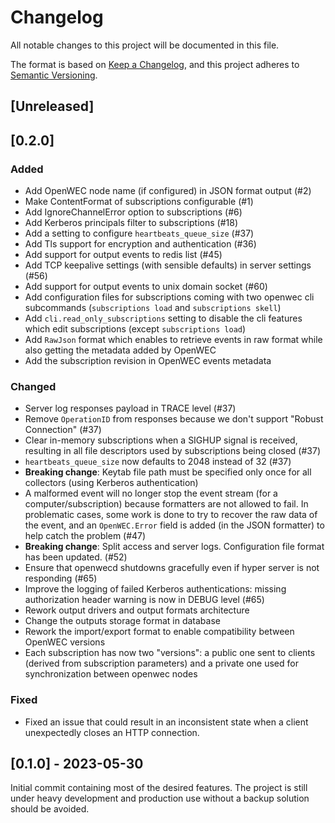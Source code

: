 # Changelog

All notable changes to this project will be documented in this file.

The format is based on [Keep a Changelog](https://keepachangelog.com/en/1.1.0/),
and this project adheres to [Semantic Versioning](https://semver.org/spec/v2.0.0.html).

## [Unreleased]

## [0.2.0]

### Added

- Add OpenWEC node name (if configured) in JSON format output (#2)
- Make ContentFormat of subscriptions configurable (#1)
- Add IgnoreChannelError option to subscriptions (#6)
- Add Kerberos principals filter to subscriptions (#18)
- Add a setting to configure `heartbeats_queue_size` (#37)
- Add Tls support for encryption and authentication (#36)
- Add support for output events to redis list (#45)
- Add TCP keepalive settings (with sensible defaults) in server settings (#56)
- Add support for output events to unix domain socket (#60)
- Add configuration files for subscriptions coming with two openwec cli subcommands (`subscriptions load` and `subscriptions skell`)
- Add `cli.read_only_subscriptions` setting to disable the cli features which edit subscriptions (except `subscriptions load`)
- Add `RawJson` format which enables to retrieve events in raw format while also getting the metadata added by OpenWEC
- Add the subscription revision in OpenWEC events metadata

### Changed

- Server log responses payload in TRACE level (#37)
- Remove `OperationID` from responses because we don't support "Robust Connection" (#37)
- Clear in-memory subscriptions when a SIGHUP signal is received, resulting in all file descriptors used by subscriptions being closed (#37)
- `heartbeats_queue_size` now defaults to 2048 instead of 32 (#37)
- **Breaking change**: Keytab file path must be specified only once for all collectors (using Kerberos authentication)
- A malformed event will no longer stop the event stream (for a computer/subscription) because formatters are not allowed to fail. In problematic cases, some work is done to try to recover the raw data of the event, and an `OpenWEC.Error` field is added (in the JSON formatter) to help catch the problem (#47)
- **Breaking change**: Split access and server logs. Configuration file format has been updated. (#52)
- Ensure that openwecd shutdowns gracefully even if hyper server is not responding (#65)
- Improve the logging of failed Kerberos authentications: missing authorization header warning is now in DEBUG level (#65)
- Rework output drivers and output formats architecture
- Change the outputs storage format in database
- Rework the import/export format to enable compatibility between OpenWEC versions
- Each subscription has now two "versions": a public one sent to clients (derived from subscription parameters) and a private one used for synchronization between openwec nodes

### Fixed

- Fixed an issue that could result in an inconsistent state when a client unexpectedly closes an HTTP connection.

## [0.1.0] - 2023-05-30

Initial commit containing most of the desired features. The project is still under heavy development and production use without a backup solution should be avoided.
